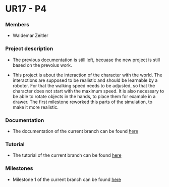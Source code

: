 # UR17 - P4

### Members

* Waldemar Zeitler

### Project description

* The previous documentation is still left, becuase the new project is still based on the prevoius work.

* This project is about the interaction of the character with the world. The interactions are supposed to be realistic and should be learnable by a roboter. For that the walking speed needs to be adjusted, so that the character does not start with the maximum speed. It is also necessary to be able to rotate objects in the hands, to place them for example in a drawer. The first milestone reworked this parts of the simulation, to make it more realistic.

### Documentation

* The documentation of the current branch can be found [here](Documentation/Documentation.md)

### Tutorial

* The tutorial of the current branch can be found [here](Documentation/Tutorial.md)

### Milestones

* Milestone 1 of the current branch can be found [here](Documentation/Milestone1.md)  
